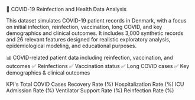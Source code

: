 🦠 COVID-19 Reinfection and Health Data Analysis

This dataset simulates COVID-19 patient records in Denmark, with a focus on initial infection, reinfection, vaccination, long COVID, and key demographics and clinical outcomes. It includes 3,000 synthetic records and 26 relevant features designed for realistic exploratory analysis, epidemiological modeling, and educational purposes.

📊 COVID-related patient data including reinfection, vaccination, and outcomes
✅ Reinfections
✅ Vaccination status
✅ Long COVID cases
✅ Key demographics & clinical outcomes

KPI's 
Total COVID Cases
Recovery Rate (%)
Hospitalization Rate (%)
ICU Admission Rate (%)
Ventilator Support Rate (%)
Reinfection Rate (%)
